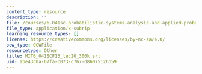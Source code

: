 ```yaml
---
content_type: resource
description: ''
file: /courses/6-041sc-probabilistic-systems-analysis-and-applied-probability-fall-2013/abe43c0a67fac073c767d86075126b59_MIT6_041SCF13_lec20_300k.srt
file_type: application/x-subrip
learning_resource_types: []
license: https://creativecommons.org/licenses/by-nc-sa/4.0/
ocw_type: OCWFile
resourcetype: Other
title: MIT6_041SCF13_lec20_300k.srt
uid: abe43c0a-67fa-c073-c767-d86075126b59
---
```

